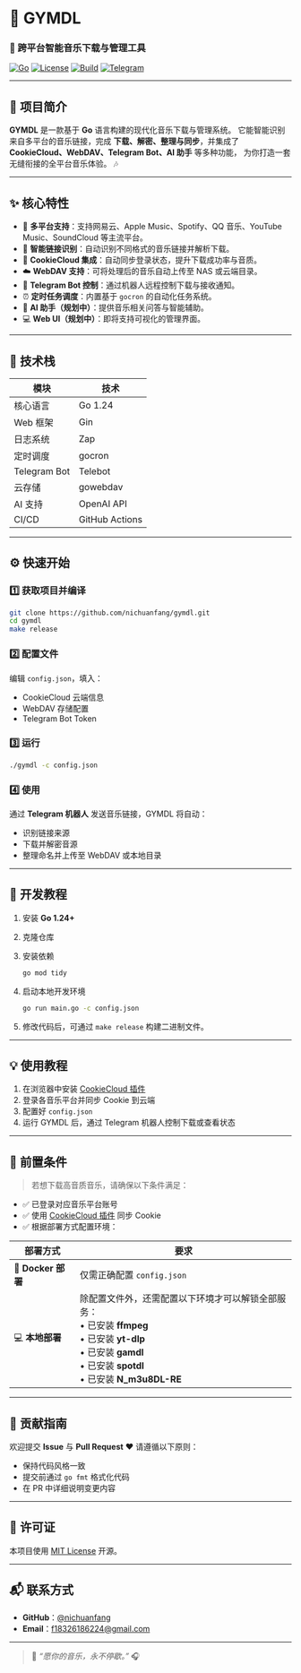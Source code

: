 # 🎵 **GYMDL**

### 🚀 跨平台智能音乐下载与管理工具

[![Go](https://img.shields.io/badge/Go-1.24+-00ADD8?logo=go)]()
[![License](https://img.shields.io/badge/License-MIT-green)]()
[![Build](https://img.shields.io/github/actions/workflow/status/nichuanfang/gymdl/release.yml?logo=github)]()
[![Telegram](https://img.shields.io/badge/Telegram-Bot-blue?logo=telegram)]()

---

## 🧭 项目简介

**GYMDL** 是一款基于 **Go** 语言构建的现代化音乐下载与管理系统。
它能智能识别来自多平台的音乐链接，完成 **下载、解密、整理与同步**，并集成了 **CookieCloud、WebDAV、Telegram Bot、AI 助手** 等多种功能，
为你打造一套无缝衔接的全平台音乐体验。 🎶

---

## ✨ 核心特性

* 🎯 **多平台支持**：支持网易云、Apple Music、Spotify、QQ 音乐、YouTube Music、SoundCloud 等主流平台。
* 🔗 **智能链接识别**：自动识别不同格式的音乐链接并解析下载。
* 🍪 **CookieCloud 集成**：自动同步登录状态，提升下载成功率与音质。
* ☁️ **WebDAV 支持**：可将处理后的音乐自动上传至 NAS 或云端目录。
* 🤖 **Telegram Bot 控制**：通过机器人远程控制下载与接收通知。
* ⏰ **定时任务调度**：内置基于 `gocron` 的自动化任务系统。
* 🧠 **AI 助手（规划中）**：提供音乐相关问答与智能辅助。
* 💻 **Web UI（规划中）**：即将支持可视化的管理界面。

---

## 🧩 技术栈

| 模块           | 技术            |
| ------------ | ------------- |
| 核心语言         | Go 1.24       |
| Web 框架       | Gin           |
| 日志系统         | Zap           |
| 定时调度         | gocron        |
| Telegram Bot | Telebot       |
| 云存储          | gowebdav      |
| AI 支持        | OpenAI API    |
| CI/CD        | GitHub Actions |

---

## ⚙️ 快速开始

### 1️⃣ 获取项目并编译

```bash
git clone https://github.com/nichuanfang/gymdl.git
cd gymdl
make release
```

### 2️⃣ 配置文件

编辑 `config.json`，填入：

* CookieCloud 云端信息
* WebDAV 存储配置
* Telegram Bot Token

### 3️⃣ 运行

```bash
./gymdl -c config.json
```

### 4️⃣ 使用

通过 **Telegram 机器人** 发送音乐链接，GYMDL 将自动：

* 识别链接来源
* 下载并解密音源
* 整理命名并上传至 WebDAV 或本地目录

---

## 📘 开发教程

1. 安装 **Go 1.24+**
2. 克隆仓库
3. 安装依赖

   ```bash
   go mod tidy
   ```
4. 启动本地开发环境

   ```bash
   go run main.go -c config.json
   ```
5. 修改代码后，可通过 `make release` 构建二进制文件。

---

## 💡 使用教程

1. 在浏览器中安装 [CookieCloud 插件](https://chromewebstore.google.com/detail/cookiecloud/ffjiejobkoibkjlhjnlgmcnnigeelbdl?hl=en)
2. 登录各音乐平台并同步 Cookie 到云端
3. 配置好 `config.json`
4. 运行 GYMDL 后，通过 Telegram 机器人控制下载或查看状态

---

## 🔧 前置条件

> 若想下载高音质音乐，请确保以下条件满足：

* ✅ 已登录对应音乐平台账号
* ✅ 使用 [CookieCloud 插件](https://chromewebstore.google.com/detail/cookiecloud/ffjiejobkoibkjlhjnlgmcnnigeelbdl?hl=en) 同步 Cookie
* ✅ 根据部署方式配置环境：

| 部署方式             | 要求                                                                                                                                |
| ---------------- |-----------------------------------------------------------------------------------------------------------------------------------|
| 🐳 **Docker 部署** | 仅需正确配置 `config.json`                                                                                                              |
| 💻 **本地部署**      | 除配置文件外，还需配置以下环境才可以解锁全部服务：<br>• 已安装 **ffmpeg**<br>• 已安装 **yt-dlp**<br>• 已安装 **gamdl**<br>• 已安装 **spotdl**<br>• 已安装 **N_m3u8DL-RE** |

---

## 🤝 贡献指南

欢迎提交 **Issue** 与 **Pull Request** ❤️
请遵循以下原则：

* 保持代码风格一致
* 提交前通过 `go fmt` 格式化代码
* 在 PR 中详细说明变更内容

---

## 📜 许可证

本项目使用 [MIT License](LICENSE) 开源。

---

## 📬 联系方式

* **GitHub**：[@nichuanfang](https://github.com/nichuanfang)
* **Email**：[f18326186224@gmail.com](mailto:f18326186224@gmail.com)

---

> 💬 *“愿你的音乐，永不停歇。”* 🎧